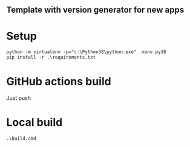 Template with version generator for new apps
---

# Setup

```
python -m virtualenv -p="c:\Python38\python.exe" .venv.py38
pip install -r .\requirements.txt
```

# GitHub actions build

Just push

# Local build

```
.\build.cmd
```
